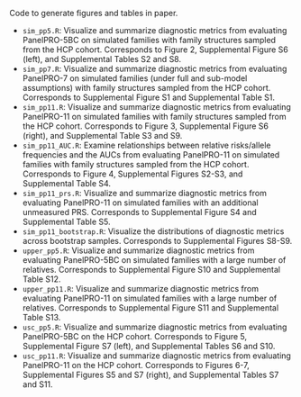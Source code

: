 Code to generate figures and tables in paper. 

- `sim_pp5.R`: Visualize and summarize diagnostic metrics from evaluating PanelPRO-5BC on simulated families with family structures sampled from the HCP cohort. Corresponds to Figure 2, Supplemental Figure S6 (left), and Supplemental Tables S2 and S8.  
- `sim_pp7.R`: Visualize and summarize diagnostic metrics from evaluating PanelPRO-7 on simulated families (under full and sub-model assumptions) with family structures sampled from the HCP cohort. Corresponds to Supplemental Figure S1 and Supplemental Table S1. 
- `sim_pp11.R`: Visualize and summarize diagnostic metrics from evaluating PanelPRO-11 on simulated families with family structures sampled from the HCP cohort. Corresponds to Figure 3, Supplemental Figure S6 (right), and Supplemental Table S3 and S9.  
- `sim_pp11_AUC.R`: Examine relationships between relative risks/allele frequencies and the AUCs from evaluating PanelPRO-11 on simulated families with family structures sampled from the HCP cohort. Corresponds to Figure 4, Supplemental Figures S2-S3, and Supplemental Table S4. 
- `sim_pp11_prs.R`: Visualize and summarize diagnostic metrics from evaluating PanelPRO-11 on simulated families with an additional unmeasured PRS. Corresponds to Supplemental Figure S4 and Supplemental Table S5. 
- `sim_pp11_bootstrap.R`: Visualize the distributions of diagnostic metrics across bootstrap samples. Corresponds to Supplemental Figures S8-S9. 
- `upper_pp5.R`: Visualize and summarize diagnostic metrics from evaluating PanelPRO-5BC on simulated families with a large number of relatives. Corresponds to Supplemental Figure S10 and Supplemental Table S12. 
- `upper_pp11.R`: Visualize and summarize diagnostic metrics from evaluating PanelPRO-11 on simulated families with a large number of relatives. Corresponds to Supplemental Figure S11 and Supplemental Table S13. 
- `usc_pp5.R`: Visualize and summarize diagnostic metrics from evaluating PanelPRO-5BC on the HCP cohort. Corresponds to Figure 5, Supplemental Figure S7 (left), and Supplemental Tables S6 and S10. 
- `usc_pp11.R`: Visualize and summarize diagnostic metrics from evaluating PanelPRO-11 on the HCP cohort. Corresponds to Figures 6-7, Supplemental Figures S5 and S7 (right), and Supplemental Tables S7 and S11. 
